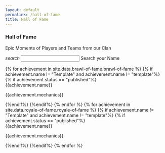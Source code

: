 ```yaml
---
layout: default
permalink: /hall-of-fame
title: Hall of Fame
---
```


<div class="row">
  <div class="col s12 bg-dark-gray-upper center-align">
    <h3 class="logo-text">Hall of Fame</h3>
  </div>
</div>
<div class="container">
  <div class="row center-align" id="page_filler">
      <div class="col s12">
          <p class="flow-text">
              Epic Moments of Players and Teams from our Clan<br>
          </p>
      </div>
  </div>
  <div class="row">
    <form id="search_form" class="col s12">
      <div class="input-field col s12">
        <i class="material-icons prefix">search</i>
        <input id="search_event" type="text" class="validate">
        <label for="search_event">Search your Name</label>
      </div>
    </form>
  </div>
  <div class="row" id="page_search_none" hidden>
      <div class="col s12">
          <p class="flow-text">
              It seems that your name is still not on the list.<br><br>
              You can learn more from us and make a name for yourself!<br><br>
              If you have an entry, send it in our <a href="{{site.url}}/#chat">chat<i class="material-icons tiny valign-top">north_east</i></a> ASAP!<br>
          </p>
      </div>
  </div>
  <div class="row" id="search_key_container" hidden>
      <div class="col s12">
          <h4 class="logo-text center-align" id="search_key_content"></h4>
      </div>
  </div>
  <div class="row">
  {% for achievement in site.data.brawl-of-fame.brawl-of-fame %}
      {% if achievement.name != "Template" and achievement.name != "template"%}
      {% if achievement.status == "published"%}
      <div class="col s12 m6 l4" id="brawl-{{forloop.index}}">
        <div class="card-search" hidden>
          <div class="card-id">brawl-{{forloop.index}}</div>
          <div class="players">{{achievement.players | join: ";"}}</div>
        </div>
        <div class="card">
          <div class="card-content">
            <span class="card-title flow-text">{{achievement.name}}</span>
            <p>{{achievement.mechanics}}</p>
          </div>
        </div>
      </div>
      {%endif%}
      {%endif%}
  {% endfor %}
  {% for achievement in site.data.royale-of-fame.royale-of-fame %}
      {% if achievement.name != "Template" and achievement.name != "template"%}
      {% if achievement.status == "published"%}
      <div class="col s12 m6 l4" id="royale-{{forloop.index}}">
        <div class="card-search" hidden>
          <div class="card-id">royale-{{forloop.index}}</div>
          <div class="players">{{achievement.players | join: ";"}}</div>
        </div>
        <div class="card">
          <div class="card-content">
            <span class="card-title">{{achievement.name}}</span>
            <p>{{achievement.mechanics}}</p>
          </div>
        </div>
      </div>
      {%endif%}
      {%endif%}
  {% endfor %}
  </div>
  <br><br>
</div>
<script type="text/javascript" src="/assets/js/similarity-search.js"></script>

<script>
    document.addEventListener('DOMContentLoaded', function() {
    var elems = document.querySelectorAll('.scrollspy');
    var options = {};
    var instances = M.ScrollSpy.init(elems, options);
    });

    var card_ids = $(".card-id").map(function() {return this.innerHTML;}).get();
    var players = $(".players").map(function() {return this.innerHTML;}).get();
    
    console.log(card_ids);
    console.log(players);

    $( "#search_form" ).submit(function( event ) {
        var similarity_threshold = VERY_ACCURATE;
        var str = $("#search_event").val()
        event.preventDefault();

        $("#page_filler").hide();

        var player_similarity = [];

        for ( var i = 0, l = card_ids.length; i < l; i++ ) {
            $("#" + card_ids[i]).hide();
            var similarity_tracker = 0;
            var player_list = players[i].split(";");
            
            for( var j = 0; j < player_list.length; j++) {
                similarty_score = similarity(str,player_list[j]);
                if(similarity_tracker < similarty_score)
                {
                  similarity_tracker = similarty_score;
                }
            }

            player_similarity.push(similarity_tracker);
        }

        var cards_shown = 0;

        for ( var i = 0, l = card_ids.length; i < l; i++) {
            if(parseFloat(similarity_threshold) < parseFloat(player_similarity[i]))
            {
                $("#" + card_ids[i]).show();
                cards_shown++;
            }
        }

        if(cards_shown < 1)
        {
            $("#page_search_none").show();
            $("#search_key_container").hide();
        }
        else
        {
            $("#page_search_none").hide();
            $("#search_key_container").show();
            $("#search_form").hide();

            if(str == "")
            {
              $("#search_key_content").text("To Be Achieved");
            }
            else
            {
              $("#search_key_content").text(str);
            }
        }

        $("#search_event").val('');
        $("#search_event").blur();
    });
</script>
